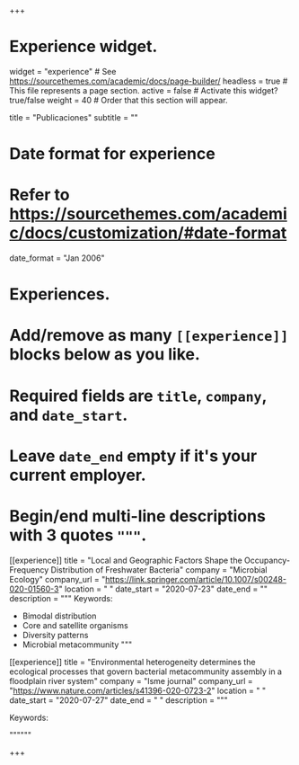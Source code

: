 +++
# Experience widget.
widget = "experience"  # See https://sourcethemes.com/academic/docs/page-builder/
headless = true  # This file represents a page section.
active = false  # Activate this widget? true/false
weight = 40  # Order that this section will appear.

title = "Publicaciones"
subtitle = ""

# Date format for experience
#   Refer to https://sourcethemes.com/academic/docs/customization/#date-format
date_format = "Jan 2006"

# Experiences.
#   Add/remove as many `[[experience]]` blocks below as you like.
#   Required fields are `title`, `company`, and `date_start`.
#   Leave `date_end` empty if it's your current employer.
#   Begin/end multi-line descriptions with 3 quotes `"""`.
[[experience]]
  title = "Local and Geographic Factors Shape the Occupancy-Frequency Distribution of Freshwater Bacteria"
  company = "Microbial Ecology"
  company_url = "https://link.springer.com/article/10.1007/s00248-020-01560-3"
  location = " "
  date_start = "2020-07-23"
  date_end = ""
  description = """
  Keywords:
  
  * Bimodal distribution
  * Core and satellite organisms
  * Diversity patterns 
  * Microbial metacommunity
  """

[[experience]]
  title = "Environmental heterogeneity determines the ecological processes that govern bacterial metacommunity assembly in a floodplain river system"
  company = "Isme journal"
  company_url = "https://www.nature.com/articles/s41396-020-0723-2"
  location = " "
  date_start = "2020-07-27"
  date_end = " "
  description = """  
  
Keywords:
  
  """"""

+++
